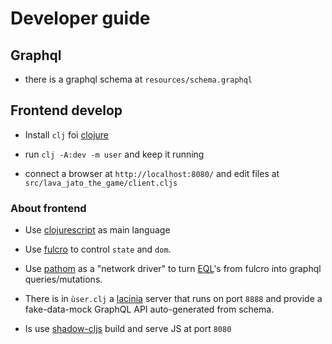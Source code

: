 
# Developer guide


## Graphql

- there is a graphql schema at `resources/schema.graphql`

## Frontend develop

- Install `clj` foi [clojure](https://clojure.org/)

- run `clj -A:dev -m user` and keep it running

- connect a browser at `http://localhost:8080/` and edit files at `src/lava_jato_the_game/client.cljs`

### About frontend

- Use [clojurescript](https://clojurescript.org) as main language
 
- Use [fulcro](http://book.fulcrologic.com/) to control `state` and `dom`.

- Use [pathom](https://wilkerlucio.github.io/pathom) as a "network driver" to turn
 [EQL](https://github.com/edn-query-language/eql)'s from fulcro into graphql queries/mutations.
 
- There is in `ùser.clj` a [lacinia](http://lacinia.readthedocs.io/) server that runs on
port `8888` and provide a fake-data-mock GraphQL API auto-generated from schema.

- Is use [shadow-cljs](http://shadow-cljs.github.io/) build and serve JS at port `8080`
